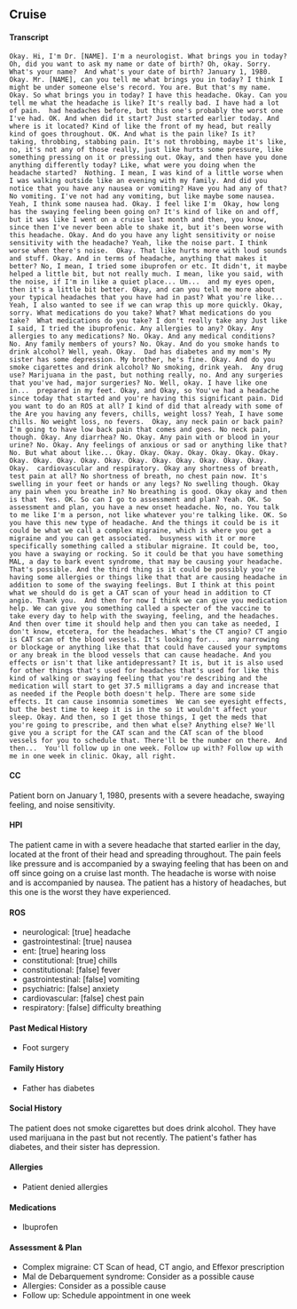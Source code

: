 Cruise
---
#### Transcript
```
Okay. Hi, I'm Dr. [NAME]. I'm a neurologist. What brings you in today? Oh, did you want to ask my name or date of birth? Oh, okay. Sorry. What's your name?  And what's your date of birth? January 1, 1980. Okay. Mr. [NAME], can you tell me what brings you in today? I think I might be under someone else's record. You are. But that's my name. Okay. So what brings you in today? I have this headache. Okay. Can you tell me what the headache is like? It's really bad. I have had a lot of pain.  had headaches before, but this one's probably the worst one I've had. OK. And when did it start? Just started earlier today. And where is it located? Kind of like the front of my head, but really kind of goes throughout. OK. And what is the pain like? Is it?  taking, throbbing, stabbing pain. It's not throbbing, maybe it's like, no, it's not any of those really, just like hurts some pressure, like something pressing on it or pressing out. Okay, and then have you done anything differently today? Like, what were you doing when the headache started?  Nothing. I mean, I was kind of a little worse when I was walking outside like an evening with my family. And did you notice that you have any nausea or vomiting? Have you had any of that? No vomiting. I've not had any vomiting, but like maybe some nausea. Yeah, I think some nausea had. Okay. I feel like I'm  Okay, how long has the swaying feeling been going on? It's kind of like on and off, but it was like I went on a cruise last month and then, you know, since then I've never been able to shake it, but it's been worse with this headache. Okay. And do you have any light sensitivity or noise sensitivity with the headache? Yeah, like the noise part. I think worse when there's noise.  Okay. That like hurts more with loud sounds and stuff. Okay. And in terms of headache, anything that makes it better? No, I mean, I tried some ibuprofen or etc. It didn't, it maybe helped a little bit, but not really much. I mean, like you said, with the noise, if I'm in like a quiet place... Um...  and my eyes open, then it's a little bit better. Okay, and can you tell me more about your typical headaches that you have had in past? What you're like... Yeah, I also wanted to see if we can wrap this up more quickly. Okay, sorry. What medications do you take? What? What medications do you take?  What medications do you take? I don't really take any Just like I said, I tried the ibuprofenic. Any allergies to any? Okay. Any allergies to any medications? No. Okay. And any medical conditions? No. Any family members of yours? No. Okay. And do you smoke hands to drink alcohol? Well, yeah. Okay.  Dad has diabetes and my mom's My sister has some depression. My brother, he's fine. Okay. And do you smoke cigarettes and drink alcohol? No smoking, drink yeah.  Any drug use? Marijuana in the past, but nothing really, no. And any surgeries that you've had, major surgeries? No. Well, okay. I have like one in...  prepared in my feet. Okay, and Okay, so You've had a headache since today that started and you're having this significant pain. Did you want to do an ROS at all? I kind of did that already with some of the Are you having any fevers, chills, weight loss? Yeah, I have some chills. No weight loss, no fevers.  Okay, any neck pain or back pain? I'm going to have low back pain that comes and goes. No neck pain, though. Okay. Any diarrhea? No. Okay. Any pain with or blood in your urine? No. Okay. Any feelings of anxious or sad or anything like that? No. But what about like... Okay. Okay. Okay. Okay. Okay. Okay. Okay. Okay. Okay. Okay. Okay. Okay. Okay. Okay. Okay. Okay. Okay. Okay. Okay.  cardiovascular and respiratory. Okay any shortness of breath, test pain at all? No shortness of breath, no chest pain now. It's swelling in your feet or hands or any legs? No swelling though. Okay any pain when you breathe in? No breathing is good. Okay okay and then is that  Yes. OK. So can I go to assessment and plan? Yeah. OK. So assessment and plan, you have a new onset headache. No, no. You talk to me like I'm a person, not like whatever you're talking like. OK. So you have this new type of headache. And the things it could be is it could be what we call a complex migraine, which is where you get a migraine and you can get associated.  busyness with it or more specifically something called a stibular migraine. It could be, too, you have a swaying or rocking. So it could be that you have something MAL, a day to bark event syndrome, that may be causing your headache. That's possible. And the third thing is it could be possibly you're having some allergies or things like that that are causing headache in addition to some of the swaying feelings. But I think at this point what we should do is get a CAT scan of your head in addition to CT angio. Thank you.  And then for now I think we can give you medication help. We can give you something called a specter of the vaccine to take every day to help with the swaying, feeling, and the headaches. And then over time it should help and then you can take as needed, I don't know, etcetera, for the headaches. What's the CT angio? CT angio is CAT scan of the blood vessels. It's looking for...  any narrowing or blockage or anything like that that could have caused your symptoms or any break in the blood vessels that can cause headache. And you effects or isn't that like antidepressant? It is, but it is also used for other things that's used for headaches that's used for like this kind of walking or swaying feeling that you're describing and the medication will start to get 37.5 milligrams a day and increase that as needed if the People both doesn't help. There are some side effects. It can cause insomnia sometimes  We can see eyesight effects, but the best time to keep it is in the so it wouldn't affect your sleep. Okay. And then, so I get those things, I get the meds that you're going to prescribe, and then what else? Anything else? We'll give you a script for the CAT scan and the CAT scan of the blood vessels for you to schedule that. There'll be the number on there. And then...  You'll follow up in one week. Follow up with? Follow up with me in one week in clinic. Okay, all right.
```

#### CC 
Patient born on January 1, 1980, presents with a severe headache, swaying feeling, and noise sensitivity. 

#### HPI 
The patient came in with a severe headache that started earlier in the day, located at the front of their head and spreading throughout. The pain feels like pressure and is accompanied by a swaying feeling that has been on and off since going on a cruise last month. The headache is worse with noise and is accompanied by nausea. The patient has a history of headaches, but this one is the worst they have experienced.

#### ROS 
- neurological: [true] headache 
- gastrointestinal: [true] nausea 
- ent: [true] hearing loss 
- constitutional: [true] chills 
- constitutional: [false] fever 
- gastrointestinal: [false] vomiting 
- psychiatric: [false] anxiety 
- cardiovascular: [false] chest pain 
- respiratory: [false] difficulty breathing 

#### Past Medical History 
- Foot surgery

#### Family History 
- Father has diabetes

#### Social History 
The patient does not smoke cigarettes but does drink alcohol. They have used marijuana in the past but not recently. The patient's father has diabetes, and their sister has depression.

#### Allergies 
- Patient denied allergies

#### Medications 
- Ibuprofen

#### Assessment & Plan 
- Complex migraine: CT Scan of head, CT angio, and Effexor prescription
- Mal de Debarquement syndrome: Consider as a possible cause
- Allergies: Consider as a possible cause
- Follow up: Schedule appointment in one week


